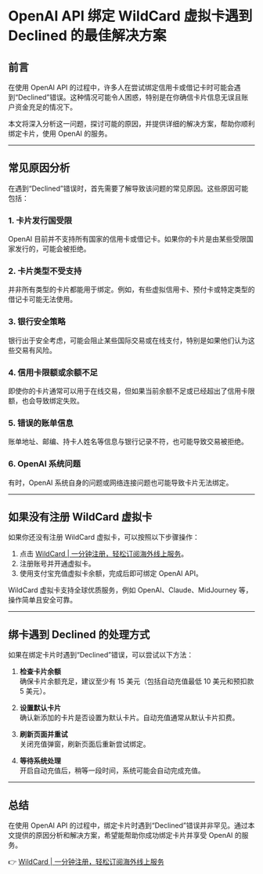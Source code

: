 # OpenAI API 绑定 WildCard 虚拟卡遇到 Declined 的最佳解决方案


## 前言
在使用 OpenAI API 的过程中，许多人在尝试绑定信用卡或借记卡时可能会遇到“Declined”错误。这种情况可能令人困惑，特别是在你确信卡片信息无误且账户资金充足的情况下。

本文将深入分析这一问题，探讨可能的原因，并提供详细的解决方案，帮助你顺利绑定卡片，使用 OpenAI 的服务。

---

## 常见原因分析
在遇到“Declined”错误时，首先需要了解导致该问题的常见原因。这些原因可能包括：

### 1. 卡片发行国受限
OpenAI 目前并不支持所有国家的信用卡或借记卡。如果你的卡片是由某些受限国家发行的，可能会被拒绝。

### 2. 卡片类型不受支持
并非所有类型的卡片都能用于绑定。例如，有些虚拟信用卡、预付卡或特定类型的借记卡可能无法使用。

### 3. 银行安全策略
银行出于安全考虑，可能会阻止某些国际交易或在线支付，特别是如果他们认为这些交易有风险。

### 4. 信用卡限额或余额不足
即使你的卡片通常可以用于在线交易，但如果当前余额不足或已经超出了信用卡限额，也会导致绑定失败。

### 5. 错误的账单信息
账单地址、邮编、持卡人姓名等信息与银行记录不符，也可能导致交易被拒绝。

### 6. OpenAI 系统问题
有时，OpenAI 系统自身的问题或网络连接问题也可能导致卡片无法绑定。

---

## 如果没有注册 WildCard 虚拟卡
如果你还没有注册 WildCard 虚拟卡，可以按照以下步骤操作：

1. 点击 [WildCard | 一分钟注册，轻松订阅海外线上服务](https://bit.ly/bewildcard)。  
2. 注册账号并开通虚拟卡。  
3. 使用支付宝充值虚拟卡余额，完成后即可绑定 OpenAI API。

WildCard 虚拟卡支持全球优质服务，例如 OpenAI、Claude、MidJourney 等，操作简单且安全可靠。

---

## 绑卡遇到 Declined 的处理方式
如果在绑定卡片时遇到“Declined”错误，可以尝试以下方法：

1. **检查卡片余额**  
   确保卡片余额充足，建议至少有 15 美元（包括自动充值最低 10 美元和预扣款 5 美元）。

2. **设置默认卡片**  
   确认新添加的卡片是否设置为默认卡片。自动充值通常从默认卡片扣费。

3. **刷新页面并重试**  
   关闭充值弹窗，刷新页面后重新尝试绑定。

4. **等待系统处理**  
   开启自动充值后，稍等一段时间，系统可能会自动完成充值。

---

## 总结
在使用 OpenAI API 的过程中，绑定卡片时遇到“Declined”错误并非罕见。通过本文提供的原因分析和解决方案，希望能帮助你成功绑定卡片并享受 OpenAI 的服务。

👉 [WildCard | 一分钟注册，轻松订阅海外线上服务](https://bit.ly/bewildcard)
